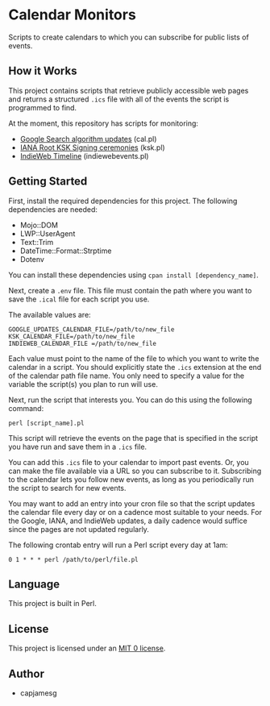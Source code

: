 # Calendar Monitors

Scripts to create calendars to which you can subscribe for public lists of events.

## How it Works

This project contains scripts that retrieve publicly accessible web pages and returns a structured `.ics` file with all of the events the script is programmed to find.

At the moment, this repository has scripts for monitoring:

- [Google Search algorithm updates](https://developers.google.com/search/updates/ranking) (cal.pl)
- [IANA Root KSK Signing ceremonies](https://www.iana.org/dnssec/ceremonies) (ksk.pl)
- [IndieWeb Timeline](https://indieweb.org/timeline) (indiewebevents.pl)

## Getting Started

First, install the required dependencies for this project. The following dependencies are needed:

- Mojo::DOM
- LWP::UserAgent
- Text::Trim
- DateTime::Format::Strptime
- Dotenv

You can install these dependencies using `cpan install [dependency_name]`.

Next, create a `.env` file. This file must contain the path where you want to save the `.ical` file for each script you use.

The available values are:

    GOOGLE_UPDATES_CALENDAR_FILE=/path/to/new_file
    KSK_CALENDAR_FILE=/path/to/new_file
    INDIEWEB_CALENDAR_FILE =/path/to/new_file

Each value must point to the name of the file to which you want to write the calendar in a script. You should explicitly state the `.ics` extension at the end of the calendar path file name. You only need to specify a value for the variable the script(s) you plan to run will use.

Next, run the script that interests you. You can do this using the following command:

    perl [script_name].pl

This script will retrieve the events on the page that is specified in the script you have run and save them in a `.ics` file.

You can add this `.ics` file to your calendar to import past events. Or, you can make the file available via a URL so you can subscribe to it. Subscribing to the calendar lets you follow new events, as long as you periodically run the script to search for new events.

You may want to add an entry into your cron file so that the script updates the calendar file every day or on a cadence most suitable to your needs. For the Google, IANA, and IndieWeb updates, a daily cadence would suffice since the pages are not updated regularly.

The following crontab entry will run a Perl script every day at 1am:

    0 1 * * * perl /path/to/perl/file.pl

## Language

This project is built in Perl.

## License

This project is licensed under an [MIT 0 license](LICENSE).

## Author

- capjamesg